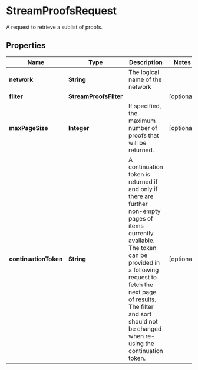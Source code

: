 

# StreamProofsRequest

A request to retrieve a sublist of proofs. 

## Properties

| Name | Type | Description | Notes |
|------------ | ------------- | ------------- | -------------|
|**network** | **String** | The logical name of the network |  |
|**filter** | [**StreamProofsFilter**](StreamProofsFilter.md) |  |  [optional] |
|**maxPageSize** | **Integer** | If specified, the maximum number of proofs that will be returned. |  [optional] |
|**continuationToken** | **String** | A continuation token is returned if and only if there are further non-empty pages of items currently available. The token can be provided in a following request to fetch the next page of results. The filter and sort should not be changed when re-using the continuation token.  |  [optional] |




